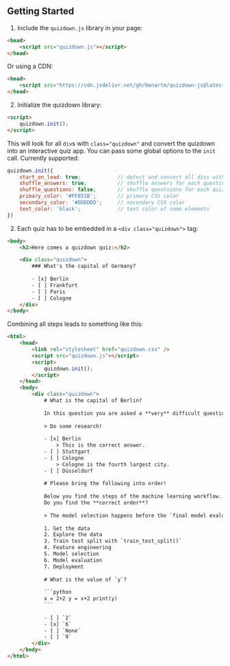## Getting Started

1. Include the `quizdown.js` library in your page:

```html
<head>
    <script src="quizdown.js"></script>
</head>
```

Or using a CDN:

```html
<head>
    <script src="https://cdn.jsdelivr.net/gh/bonartm/quizdown-js@latest/public/build/quizdown.js"></script>
</head>
```

2. Initialize the quizdown library:

```html
<script>
    quizdown.init();
</script>
```

This will look for all `div`s with `class="quizdown"` and convert the quizdown into an interactive quiz app.
You can pass some global options to the `init` call. Currently supported:

```javascript
quizdown.init({
	start_on_load: true;			// detect and convert all divs with class quizdown
    shuffle_answers: true;			// shuffle answers for each question
    shuffle_questions: false;       // shuffle questsions for each quiz
    primary_color: '#FF851B';       // primary CSS color
    secondary_color: '#DDDDDD';     // secondary CSS color
    text_color: 'black';            // text color of some elements
})
```

2. Each quiz has to be embedded in a `<div class="quizdown">` tag:

```html
<body>
    <h2>Here comes a quizdown quiz:</h2>

    <div class="quizdown">
        ### What's the capital of Germany? 
        
        - [x] Berlin 
        - [ ] Frankfurt 
        - [ ] Paris 
        - [ ] Cologne
    </div>
</body>
```

Combining all steps leads to something like this:

````html
<html>
    <head>
        <link rel="stylesheet" href="quizdown.css" />
        <script src="quizdown.js"></script>
        <script>
            quizdown.init();
        </script>
    </head>
    <body>
        <div class="quizdown">
            # What is the capital of Berlin? 
            
            In this question you are asked a **very** difficult question. 
            
            > Do some research! 
            
            - [x] Berlin
                > This is the correct answer. 
            - [ ] Stuttgart 
            - [ ] Cologne 
                > Cologne is the fourth largest city. 
            - [ ] Düsseldorf 
            
            # Please bring the following into order! 
            
            Below you find the steps of the machine learning workflow. 
            Do you find the **correct order**? 
            
            > The model selection happens before the `final model evaluaton`! 
            
            1. Get the data 
            2. Explore the data 
            3. Train test split with `train_test_split()` 
            4. Feature engineering 
            5. Model selection 
            6. Model evaluation 
            7. Deployment 
            
            # What is the value of `y`? 
            
            ```python
            x = 2+2 y = x+2 print(y) 
            ``` 
            
            - [ ] `2` 
            - [x] `6` 
            - [ ] `None` 
            - [ ] `9`
        </div>
    </body>
</html>
````
